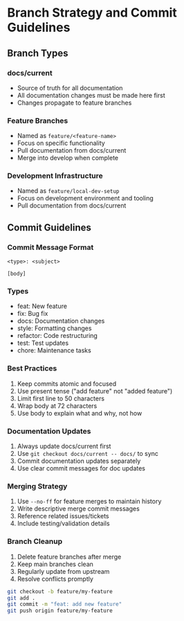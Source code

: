 # Branch Strategy and Commit Guidelines

## Branch Types

### docs/current

- Source of truth for all documentation
- All documentation changes must be made here first
- Changes propagate to feature branches

### Feature Branches

- Named as `feature/<feature-name>`
- Focus on specific functionality
- Pull documentation from docs/current
- Merge into develop when complete

### Development Infrastructure

- Named as `feature/local-dev-setup`
- Focus on development environment and tooling
- Pull documentation from docs/current

## Commit Guidelines

### Commit Message Format

```
<type>: <subject>

[body]
```

### Types

- feat: New feature
- fix: Bug fix
- docs: Documentation changes
- style: Formatting changes
- refactor: Code restructuring
- test: Test updates
- chore: Maintenance tasks

### Best Practices

1. Keep commits atomic and focused
2. Use present tense ("add feature" not "added feature")
3. Limit first line to 50 characters
4. Wrap body at 72 characters
5. Use body to explain what and why, not how

### Documentation Updates

1. Always update docs/current first
2. Use `git checkout docs/current -- docs/` to sync
3. Commit documentation updates separately
4. Use clear commit messages for doc updates

### Merging Strategy

1. Use `--no-ff` for feature merges to maintain history
2. Write descriptive merge commit messages
3. Reference related issues/tickets
4. Include testing/validation details

### Branch Cleanup

1. Delete feature branches after merge
2. Keep main branches clean
3. Regularly update from upstream
4. Resolve conflicts promptly

```bash
git checkout -b feature/my-feature
git add .
git commit -m "feat: add new feature"
git push origin feature/my-feature
```

